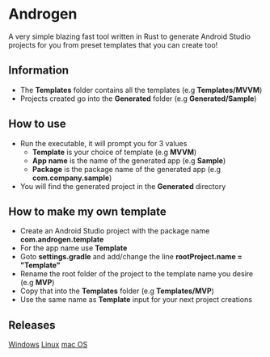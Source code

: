 # Androgen

A very simple blazing fast tool written in Rust to generate Android Studio projects for you from preset templates that you can create too!

## Information

- The **Templates** folder contains all the templates (e.g **Templates/MVVM**)
- Projects created go into the **Generated** folder (e.g **Generated/Sample**)

## How to use

- Run the executable, it will prompt you for 3 values
  - **Template** is your choice of template (e.g **MVVM**)
  - **App name** is the name of the generated app (e.g **Sample**)
  - **Package** is the package name of the generated app (e.g **com.company.sample**)
- You will find the generated project in the **Generated** directory

## How to make my own template

- Create an Android Studio project with the package name **com.androgen.template**
- For the app name use **Template**
- Goto **settings.gradle** and add/change the line **rootProject.name = "Template"**
- Rename the root folder of the project to the template name you desire (e.g **MVP**)
- Copy that into the **Templates** folder (e.g **Templates/MVP**)
- Use the same name as **Template** input for your next project creations

## Releases

[Windows](https://github.com/forkachild/androgen/raw/master/androgen-windows.exe)
[Linux](https://github.com/forkachild/androgen/raw/master/androgen-linux)
[mac OS](https://github.com/forkachild/androgen/raw/master/androgen-osx)
